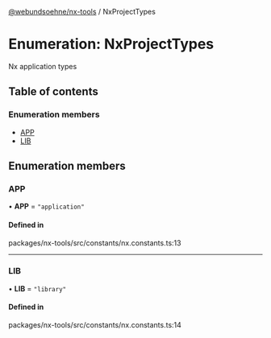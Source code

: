 [@webundsoehne/nx-tools](../README.md) / NxProjectTypes

# Enumeration: NxProjectTypes

Nx application types

## Table of contents

### Enumeration members

- [APP](NxProjectTypes.md#app)
- [LIB](NxProjectTypes.md#lib)

## Enumeration members

### APP

• **APP** = `"application"`

#### Defined in

packages/nx-tools/src/constants/nx.constants.ts:13

___

### LIB

• **LIB** = `"library"`

#### Defined in

packages/nx-tools/src/constants/nx.constants.ts:14
